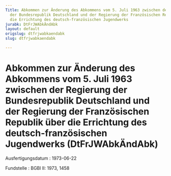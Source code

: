 ```yaml
---
Title: Abkommen zur Änderung des Abkommens vom 5. Juli 1963 zwischen der Regierung
  der Bundesrepublik Deutschland und der Regierung der Französischen Republik über
  die Errichtung des deutsch-französischen Jugendwerks
jurabk: DtFrJWAbkÄndAbk
layout: default
origslug: dtfrjwabkaendabk
slug: dtfrjwabkaendabk

---
```


# Abkommen zur Änderung des Abkommens vom 5. Juli 1963 zwischen der Regierung der Bundesrepublik Deutschland und der Regierung der Französischen Republik über die Errichtung des deutsch-französischen Jugendwerks (DtFrJWAbkÄndAbk)

Ausfertigungsdatum
:   1973-06-22

Fundstelle
:   BGBl II: 1973, 1458

